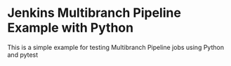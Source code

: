 # Jenkins Multibranch Pipeline Example with Python

This is a simple example for testing Multibranch Pipeline jobs using Python and pytest
